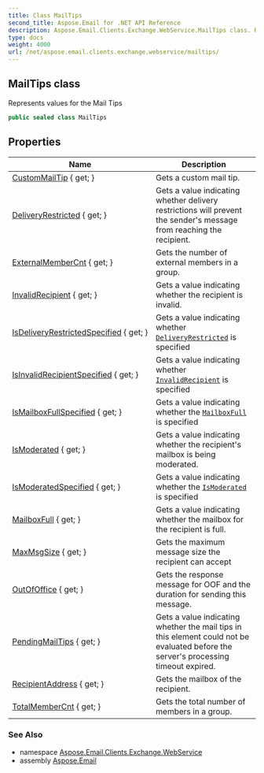 ```yaml
---
title: Class MailTips
second_title: Aspose.Email for .NET API Reference
description: Aspose.Email.Clients.Exchange.WebService.MailTips class. Represents values for the Mail Tips
type: docs
weight: 4000
url: /net/aspose.email.clients.exchange.webservice/mailtips/
---
```

## MailTips class

Represents values for the Mail Tips

```csharp
public sealed class MailTips
```

## Properties

| Name | Description |
| --- | --- |
| [CustomMailTip](../../aspose.email.clients.exchange.webservice/mailtips/custommailtip/) { get; } | Gets a custom mail tip. |
| [DeliveryRestricted](../../aspose.email.clients.exchange.webservice/mailtips/deliveryrestricted/) { get; } | Gets a value indicating whether delivery restrictions will prevent the sender's message from reaching the recipient. |
| [ExternalMemberCnt](../../aspose.email.clients.exchange.webservice/mailtips/externalmembercnt/) { get; } | Gets the number of external members in a group. |
| [InvalidRecipient](../../aspose.email.clients.exchange.webservice/mailtips/invalidrecipient/) { get; } | Gets a value indicating whether the recipient is invalid. |
| [IsDeliveryRestrictedSpecified](../../aspose.email.clients.exchange.webservice/mailtips/isdeliveryrestrictedspecified/) { get; } | Gets a value indicating whether [`DeliveryRestricted`](./deliveryrestricted/) is specified |
| [IsInvalidRecipientSpecified](../../aspose.email.clients.exchange.webservice/mailtips/isinvalidrecipientspecified/) { get; } | Gets a value indicating whether [`InvalidRecipient`](./invalidrecipient/) is specified |
| [IsMailboxFullSpecified](../../aspose.email.clients.exchange.webservice/mailtips/ismailboxfullspecified/) { get; } | Gets a value indicating whether the [`MailboxFull`](./mailboxfull/) is specified |
| [IsModerated](../../aspose.email.clients.exchange.webservice/mailtips/ismoderated/) { get; } | Gets a value indicating whether the recipient's mailbox is being moderated. |
| [IsModeratedSpecified](../../aspose.email.clients.exchange.webservice/mailtips/ismoderatedspecified/) { get; } | Gets a value indicating whether the [`IsModerated`](./ismoderated/) is specified |
| [MailboxFull](../../aspose.email.clients.exchange.webservice/mailtips/mailboxfull/) { get; } | Gets a value indicating whether the mailbox for the recipient is full. |
| [MaxMsgSize](../../aspose.email.clients.exchange.webservice/mailtips/maxmsgsize/) { get; } | Gets the maximum message size the recipient can accept |
| [OutOfOffice](../../aspose.email.clients.exchange.webservice/mailtips/outofoffice/) { get; } | Gets the response message for OOF and the duration for sending this message. |
| [PendingMailTips](../../aspose.email.clients.exchange.webservice/mailtips/pendingmailtips/) { get; } | Gets a value indicating whether the mail tips in this element could not be evaluated before the server's processing timeout expired. |
| [RecipientAddress](../../aspose.email.clients.exchange.webservice/mailtips/recipientaddress/) { get; } | Gets the mailbox of the recipient. |
| [TotalMemberCnt](../../aspose.email.clients.exchange.webservice/mailtips/totalmembercnt/) { get; } | Gets the total number of members in a group. |

### See Also

* namespace [Aspose.Email.Clients.Exchange.WebService](../../aspose.email.clients.exchange.webservice/)
* assembly [Aspose.Email](../../)


